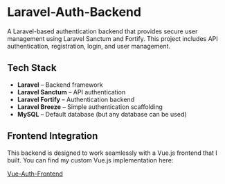# Laravel-Auth-Backend

A Laravel-based authentication backend that provides secure user management using Laravel Sanctum and Fortify. This project includes API authentication, registration, login, and user management.

## Tech Stack

- **Laravel** – Backend framework  
- **Laravel Sanctum** – API authentication  
- **Laravel Fortify** – Authentication backend  
- **Laravel Breeze** – Simple authentication scaffolding  
- **MySQL** – Default database (but any database can be used)  

## Frontend Integration

This backend is designed to work seamlessly with a Vue.js frontend that I built. You can find my custom Vue.js implementation here:

[Vue-Auth-Frontend](https://github.com/Tabs467/Vue-Auth-Frontend)
